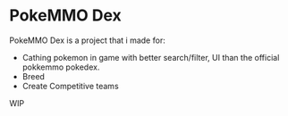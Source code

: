 # PokeMMO Dex

PokeMMO Dex is a project that i made for:
- Cathing pokemon in game with better search/filter, UI than the official pokkemmo pokedex.
- Breed
- Create Competitive teams


WIP
